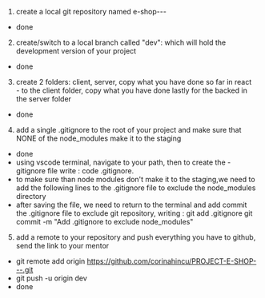 1. create a local git repository named e-shop---
  - done

2. create/switch to a local branch called "dev": which will hold the development version of your project
  - done

3. create 2 folders: client, server, copy what you have done so far in react - to the client folder, copy what you have done lastly for the backed in the server folder
  - done

4. add a single .gitignore to the root of your project and make sure that NONE of the node_modules make it to the staging
  - done
  - using vscode terminal, navigate to your path, then to create the -gitignore file write : code .gitignore. 
  - to make sure than node modules don't make it to the staging,we need to add the following lines to the .gitignore file to exclude the node_modules directory
  - after saving the file, we need to return to the terminal and add commit the .gitignore file to exclude git repository, writing : git add .gitignore
git commit -m "Add .gitignore to exclude node_modules"

5. add a remote to your repository and push everything you have to github, send the link to your mentor
  - git remote add origin https://github.com/corinahincu/PROJECT-E-SHOP---.git
  - git push -u origin dev
  - done 
  